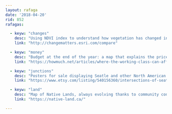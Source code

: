 ```yaml
---
layout: rafaga
date: '2018-04-20'
rid: 852
rafagas:

  - keyw: "changes"
    desc: "Using NDVI index to understand how vegetation has changed in Barcelona using a massive archive of satellite imagery"
    link: "http://changematters.esri.com/compare"

  - keyw: "money"
    desc: "Budget at the end of the year: a map that explains the price of the American Dream showing where working class cannot afford anymore to live"
    link: "https://howmuch.net/articles/where-the-working-class-can-afford-to-live"

  - keyw: "junctions"
    desc: "Posters for sale displaying Seatle and other North American cities junctions"
    link: "https://www.etsy.com/listing/540156360/intersections-of-seattle?ref=listing-shop-header-2"

  - keyw: "land"
    desc: "Map of Native Lands, always evolving thanks to community contributions, aims to start a discussion about a non-colonial view of land distribution"
    link: "https://native-land.ca/"

---
```

